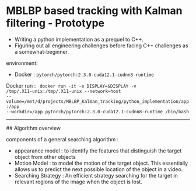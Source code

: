 # MBLBP based tracking with Kalman filtering - Prototype

- Writing a python implementation as a prequel to C++.
- Figuring out all engineering challenges before facing C++ challenges as a somewhat-beginner.

environment:
- Docker : <code>pytorch/pytorch:2.3.0-cuda12.1-cudnn8-runtime</code>

Docker run : <code> docker run -it -e DISPLAY=$DISPLAY -v /tmp/.X11-unix:/tmp/.X11-unix --network=host --volume=/mnt/d/projects/MBLBP_Kalman_tracking/python_implementation/app:/app --workdir=/app pytorch/pytorch:2.3.0-cuda12.1-cudnn8-runtime /bin/bash
</code>

<hr>
## Algorithm overview 

components of a general searching algorithm : 
- appearance model : to identify the features that distinguish the target object from other objects
- Motion Model : to model the motion of the target object. This essentially allows us to predict the next possible location of the object in a video.
- Searching Strategy : An efficient strategy searching for the target in relevant regions of the image  when the object is lost.
